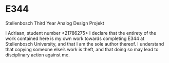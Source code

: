 # E344
Stellenbosch Third Year Analog Design Projekt

I Adriaan, student number <21786275>
I declare that the entirety of the work contained here is my own work towards completing E344 at
Stellenbosch University, and that I am the sole author thereof. I understand that copying someone else’s
work is theft, and that doing so may lead to disciplinary action against me.

